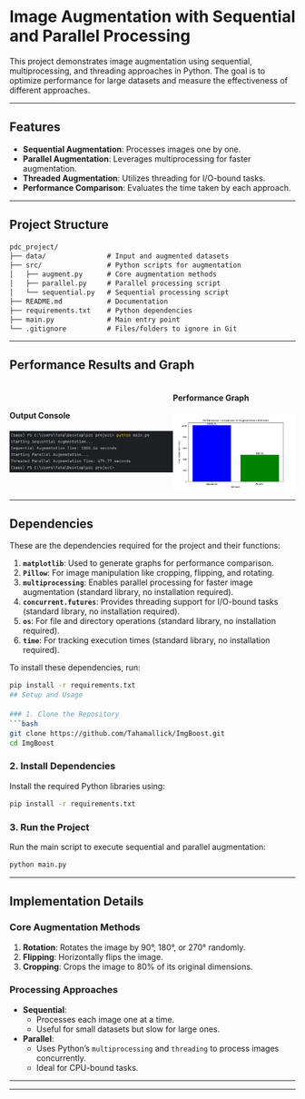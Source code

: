 # Image Augmentation with Sequential and Parallel Processing

This project demonstrates image augmentation using sequential, multiprocessing, and threading approaches in Python. The goal is to optimize performance for large datasets and measure the effectiveness of different approaches.

---

## Features
- **Sequential Augmentation**: Processes images one by one.
- **Parallel Augmentation**: Leverages multiprocessing for faster augmentation.
- **Threaded Augmentation**: Utilizes threading for I/O-bound tasks.
- **Performance Comparison**: Evaluates the time taken by each approach.

---

## Project Structure
```
pdc_project/
├── data/               # Input and augmented datasets
├── src/                # Python scripts for augmentation
│   ├── augment.py      # Core augmentation methods
│   ├── parallel.py     # Parallel processing script
│   └── sequential.py   # Sequential processing script
├── README.md           # Documentation
├── requirements.txt    # Python dependencies
├── main.py             # Main entry point
└── .gitignore          # Files/folders to ignore in Git
```

---
## Performance Results and Graph

<div style="display: flex; flex-direction: row; justify-content: space-around; align-items: center;">
    <div>
        <h4>Output Console</h4>
        <img src="output_image.png" alt="Output Console" width="400">
    </div>
    <div>
        <h4>Performance Graph</h4>
        <img src="graph.png" alt="Performance Graph" width="300">
    </div>
</div>



---

## Dependencies
These are the dependencies required for the project and their functions:
1. **`matplotlib`**: Used to generate graphs for performance comparison.
2. **`Pillow`**: For image manipulation like cropping, flipping, and rotating.
3. **`multiprocessing`**: Enables parallel processing for faster image augmentation (standard library, no installation required).
4. **`concurrent.futures`**: Provides threading support for I/O-bound tasks (standard library, no installation required).
5. **`os`**: For file and directory operations (standard library, no installation required).
6. **`time`**: For tracking execution times (standard library, no installation required).

To install these dependencies, run:
```bash
pip install -r requirements.txt
## Setup and Usage

### 1. Clone the Repository
```bash
git clone https://github.com/Tahamallick/ImgBoost.git
cd ImgBoost
```

### 2. Install Dependencies
Install the required Python libraries using:
```bash
pip install -r requirements.txt
```

### 3. Run the Project
Run the main script to execute sequential and parallel augmentation:
```bash
python main.py
```

---

## Implementation Details

### Core Augmentation Methods
1. **Rotation**: Rotates the image by 90°, 180°, or 270° randomly.
2. **Flipping**: Horizontally flips the image.
3. **Cropping**: Crops the image to 80% of its original dimensions.

### Processing Approaches
- **Sequential**:
   - Processes each image one at a time.
   - Useful for small datasets but slow for large ones.
- **Parallel**:
   - Uses Python’s `multiprocessing` and `threading`  to process images concurrently.
   - Ideal for CPU-bound tasks.

---








---


